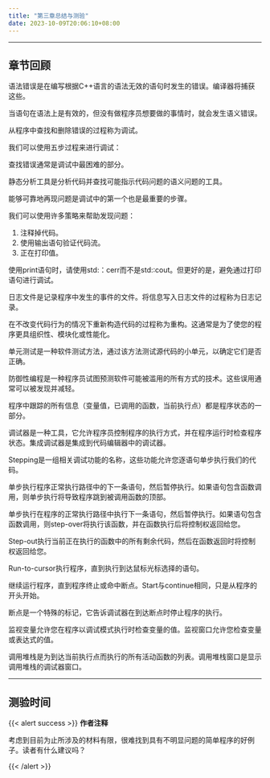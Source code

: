 ```yaml
---
title: "第三章总结与测验"
date: 2023-10-09T20:06:10+08:00
---
```


***
## 章节回顾

语法错误是在编写根据C++语言的语法无效的语句时发生的错误。编译器将捕获这些。

当语句在语法上是有效的，但没有做程序员想要做的事情时，就会发生语义错误。

从程序中查找和删除错误的过程称为调试。

我们可以使用五步过程来进行调试：

查找错误通常是调试中最困难的部分。

静态分析工具是分析代码并查找可能指示代码问题的语义问题的工具。

能够可靠地再现问题是调试中的第一个也是最重要的步骤。

我们可以使用许多策略来帮助发现问题：

1. 注释掉代码。
2. 使用输出语句验证代码流。
3. 正在打印值。


使用print语句时，请使用std:：cerr而不是std:∶cout。但更好的是，避免通过打印语句进行调试。

日志文件是记录程序中发生的事件的文件。将信息写入日志文件的过程称为日志记录。

在不改变代码行为的情况下重新构造代码的过程称为重构。这通常是为了使您的程序更具组织性、模块化或性能化。

单元测试是一种软件测试方法，通过该方法测试源代码的小单元，以确定它们是否正确。

防御性编程是一种程序员试图预测软件可能被滥用的所有方式的技术。这些误用通常可以被发现并减轻。

程序中跟踪的所有信息（变量值，已调用的函数，当前执行点）都是程序状态的一部分。

调试器是一种工具，它允许程序员控制程序的执行方式，并在程序运行时检查程序状态。集成调试器是集成到代码编辑器中的调试器。

Stepping是一组相关调试功能的名称，这些功能允许您逐语句单步执行我们的代码。

单步执行程序正常执行路径中的下一条语句，然后暂停执行。如果语句包含函数调用，则单步执行将导致程序跳到被调用函数的顶部。

单步执行在程序的正常执行路径中执行下一条语句，然后暂停执行。如果语句包含函数调用，则step-over将执行该函数，并在函数执行后将控制权返回给您。

Step-out执行当前正在执行的函数中的所有剩余代码，然后在函数返回时将控制权返回给您。

Run-to-cursor执行程序，直到执行到达鼠标光标选择的语句。

继续运行程序，直到程序终止或命中断点。Start与continue相同，只是从程序的开头开始。

断点是一个特殊的标记，它告诉调试器在到达断点时停止程序的执行。

监视变量允许您在程序以调试模式执行时检查变量的值。监视窗口允许您检查变量或表达式的值。

调用堆栈是为到达当前执行点而执行的所有活动函数的列表。调用堆栈窗口是显示调用堆栈的调试器窗口。

***
## 测验时间

{{< alert success >}}
**作者注释**

考虑到目前为止所涉及的材料有限，很难找到具有不明显问题的简单程序的好例子。读者有什么建议吗？

{{< /alert >}}

